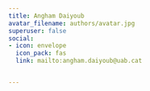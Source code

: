 ```yaml
---
title: Angham Daiyoub
avatar_filename: authors/avatar.jpg  
superuser: false
social:
- icon: envelope
  icon_pack: fas
  link: mailto:angham.daiyoub@uab.cat


---
```

